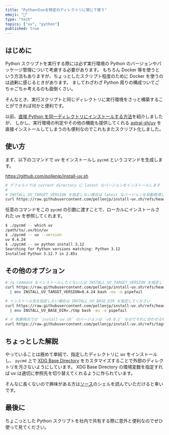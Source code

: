 ```yaml
---
title: "Pythonのuvを特定のディレクトリに閉じて使う"
emoji: "🐍"
type: "tech"
topics: ["uv", "python"]
published: true
---
```


## はじめに

Python スクリプトを実行する際には必ず実行環境の Python のバージョンやパッケージ管理について考慮する必要があります。 もちろん Docker 等を使うという方法もありますが、ちょっとしたスクリプト程度のために Docker を使うのは過剰に感じるときがあります。 ましてわざわざ Python 周りの構成ついてごちゃごちゃ考えるのも面倒くさい。

そんなとき、実行スクリプトと同じディレクトリに実行環境をさっと構築することができれば何かと便利です。

以前、[直接 Python を同一ディレクトリにインストールする方法](https://zenn.dev/pollenjp/articles/2024-06-27-install-python-at-directory)を紹介しましたが、 しかし、実行環境の判定やその他の機能も提供してくれる [astral-sh/uv](https://github.com/astral-sh/uv) を直接インストールしてしまうのも便利なのでこれもまたスクリプト化しました。

## 使い方

まず、以下のコマンドで uv をインストールし `pycmd` というコマンドを生成します。

<https://github.com/pollenjp/install-uv.sh>

```sh
# デフォルトでは current directory に latest なバージョンをインストールします
#
# INSTALL_UV_TARGET_VERSION を指定しない場合は latest なバージョンを自動取得しますが jq command が必要です
curl https://raw.githubusercontent.com/pollenjp/install-uv.sh/refs/heads/main/install-uv.sh | env bash -eu -o pipefail
```

任意のコマンドをこの `pycmd` の引数に渡すことで、ローカルにインストールされた uv を参照してくれます。

```sh
$ ./pycmd -- which uv
/path/to/.uv/bin/uv
$ ./pycmd -- uv --version
uv 0.4.24
$ ./pycmd -- uv python install 3.12
Searching for Python versions matching: Python 3.12
Installed Python 3.12.7 in 2.85s
```

## その他のオプション

```sh
# jq command をインストールしたくない人は INSTALL_UV_TARGET_VERSION を指定してください
curl https://raw.githubusercontent.com/pollenjp/install-uv.sh/refs/heads/main/install-uv.sh \
  | env INSTALL_UV_TARGET_VERSION=0.4.24 bash -eu -o pipefail

# インストール先を指定したい場合は INSTALL_UV_BASE_DIR を指定してください
curl https://raw.githubusercontent.com/pollenjp/install-uv.sh/refs/heads/main/install-uv.sh \
  | env INSTALL_UV_BASE_DIR=./tmp bash -eu -o pipefail

# ※ 執筆時点での `install-uv.sh` のバージョンは `v0.0.1` なのでそれに合わせる場合は以下
curl https://raw.githubusercontent.com/pollenjp/install-uv.sh/refs/tags/v0.0.1/install-uv.sh | bash -eu -o pipefail
```

## ちょっとした解説

やっていることは極めて単純で、指定したディレクトリに uv をインストールし、 `pycmd` 上で [XDG Base Directory](https://specifications.freedesktop.org/basedir-spec/latest/) をカスタマイズすることで外部のディレクトリを汚さないようにしています。
XDG Base Directory の環境変数を指定すれば uv は適切に参照先を切り替えてくれるように作られています。

そんなに長くないので興味がある方は[ソース](https://github.com/pollenjp/install-uv.sh)のシェルを読んでいただけると幸いです。

## 最後に

ちょこっとした Python スクリプトを社内で共有する際に意外と便利なのでぜひ使って見てください。
